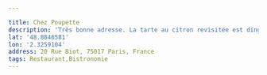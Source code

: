 ```yaml
---

title: Chez Poupette
description: 'Très bonne adresse. La tarte au citron revisitée est dingue ! '
lat: '48.8846581'
lon: '2.3259104'
address: 20 Rue Biot, 75017 Paris, France
tags: Restaurant,Bistronomie
---
```

